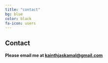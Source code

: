 ```yaml
---
title: "contact"
bg: blue
color: black
fa-icon: users
---
```



## Contact

#### Please email me at kainthjaskamal@gmail.com
